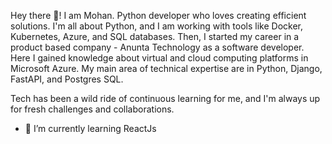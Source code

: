 
Hey there 👋! I am Mohan. Python developer who loves creating efficient solutions. I'm all about Python, and I am working with tools like Docker, Kubernetes, Azure, and SQL databases. Then, I started my career in a product based company - Anunta Technology as a software developer. Here I gained knowledge about virtual and cloud computing platforms in Microsoft Azure.
My main area of technical expertise are in Python, Django, FastAPI, and Postgres SQL.

Tech has been a wild ride of continuous learning for me, and I'm always up for fresh challenges and collaborations.

- 🌱 I’m currently learning ReactJs

<!--
**MOHAN2310/MOHAN2310** is a ✨ _special_ ✨ repository because its `README.md` (this file) appears on your GitHub profile.

Here are some ideas to get you started:

- 🔭 I’m currently working on ...
- 🌱 I’m currently learning ...
- 👯 I’m looking to collaborate on ...
- 🤔 I’m looking for help with ...
- 💬 Ask me about ...
- 📫 How to reach me: ...
- 😄 Pronouns: ...
- ⚡ Fun fact: ...
-->
